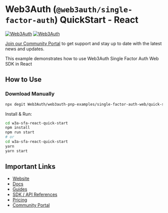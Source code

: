# Web3Auth (`@web3auth/single-factor-auth`) QuickStart - React

[![Web3Auth](https://img.shields.io/badge/Web3Auth-SDK-blue)](https://web3auth.io/docs/sdk/core-kit/sfa-web)
[![Web3Auth](https://img.shields.io/badge/Web3Auth-Community-cyan)](https://community.web3auth.io)

[Join our Community Portal](https://community.web3auth.io/) to get support and stay up to date with the latest news and updates.

This example demonstrates how to use Web3Auth Single Factor Auth Web SDK in React

## How to Use

### Download Manually

```bash
npx degit Web3Auth/web3auth-pnp-examples/single-factor-auth-web/quick-starts/sfa-react-quick-start w3a-sfa-react-quick-start
```

Install & Run:

```bash
cd w3a-sfa-react-quick-start
npm install
npm run start
# or
cd w3a-sfa-react-quick-start
yarn
yarn start
```

## Important Links

- [Website](https://web3auth.io)
- [Docs](https://web3auth.io/docs)
- [Guides](https://web3auth.io/docs/guides)
- [SDK / API References](https://web3auth.io/docs/sdk)
- [Pricing](https://web3auth.io/pricing.html)
- [Community Portal](https://community.web3auth.io)
